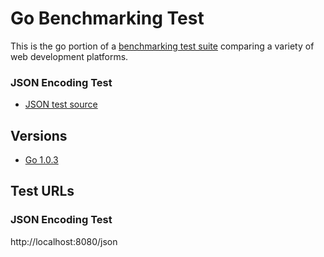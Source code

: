 # Go Benchmarking Test

This is the go portion of a [benchmarking test suite](../) comparing a variety of web development platforms.

### JSON Encoding Test
* [JSON test source](hello.go)

## Versions

* [Go 1.0.3](http://golang.org/)

## Test URLs

### JSON Encoding Test

http://localhost:8080/json